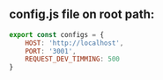 ## config.js file on root path:
```javascript
export const configs = {
    HOST: 'http://localhost',
    PORT: '3001',
    REQUEST_DEV_TIMMING: 500
}
```
